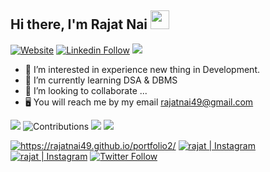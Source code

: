 ## Hi there, I'm Rajat Nai <img src="https://raw.githubusercontent.com/MartinHeinz/MartinHeinz/master/wave.gif" width="30" height="30">

[![Website](https://shields.io/badge/Portfolio-up-blue?style=for-the-badge)](https://rajatnai49.github.io/portfolio2/)
[![Linkedin Follow](https://shields.io/badge/Follow%20@Rajat%20Nai-348-green?logo=linkedin&style=for-the-badge )](https://www.linkedin.com/in/rajat-nai-5a1425221/)
![](https://komarev.com/ghpvc/?username=rajatnai49&style=for-the-badge)

- 👀 I’m interested in experience new thing in Development.
- 🌱 I’m currently learning DSA & DBMS
- 💞️ I’m looking to collaborate ...
- 🖥️ You will reach me by my email rajatnai49@gmail.com
  
  
<img src ="https://github-readme-stats.vercel.app/api/top-langs/?username=rajatnai49&layout=compact&hide_border=true&theme=vision-friendly-dark&langs_count=10&hide=jupyter%20notebook,tex,php">
<img alt="Contributions" src="https://github-readme-stats.vercel.app/api?username=rajatnai49&show_icons=true&theme=vision-friendly-dark&hide_border=true"> 
<img src ="https://github-readme-streak-stats.herokuapp.com?user=rajatnai49&theme=vision-friendly-dark&hide_border=true"> 
<img src="https://activity-graph.herokuapp.com/graph?username=rajatnai49&bg_color=000000&line=ffb812&area=true&color=8135fc&hide_border=true&hide_title=true" >
     

[<img alt="https://rajatnai49.github.io/portfolio2/"  src="https://img.shields.io/badge/Portfolio-%23000000.svg?style=for-the-badge&logo=firefox&logoColor=#FF7139" />][website]
[<img alt="rajat | Instagram"  src="https://img.shields.io/badge/Personal-%23E4405F.svg?style=for-the-badge&logo=Instagram&logoColor=white" />][instagram]
[<img alt="rajat | Instagram"  src="https://img.shields.io/badge/Creative-%23E4405F.svg?style=for-the-badge&logo=Instagram&logoColor=white" />][instagram2]
[![Twitter Follow](https://img.shields.io/twitter/follow/rpsilver36?color=1DA1F2&logo=twitter&style=for-the-badge)][twitter]

[website]: https://rajatnai49.github.io/portfolio2/
[twitter]: https://twitter.com/rpsilver36
[instagram]: https://www.instagram.com/rp._.836/
[instagram2]: https://www.instagram.com/its_rp36/
[linkedin]: https://www.instagram.com/rp._.836/
[codechef]: https://www.codechef.com/users/rp_836
[hackerrank]: https://www.hackerrank.com/rajatnai72
[github]: https://github.com/rajatnai49
[leetcode]: https://leetcode.com/rajatnai49/
